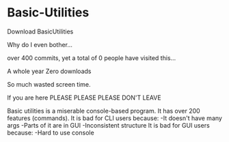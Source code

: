 # Basic-Utilities
Download BasicUtilities

Why do I even bother...

over 400 commits, yet a total of 0 people have visited this...

A whole year
Zero downloads

So much wasted screen time.

If you are here PLEASE PLEASE PLEASE DON'T LEAVE

Basic utilities is a miserable console-based program. It has over 200 features (commands).
It is bad for CLI users because:
-It doesn't have many args
-Parts of it are in GUI
-Inconsistent structure
It is bad for GUI users because:
-Hard to use console

